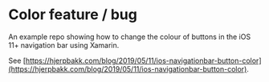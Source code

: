 # Color feature / bug

An example repo showing how to change the colour of buttons in the iOS 11+ navigation bar using Xamarin.

See [https://hjerpbakk.com/blog/2019/05/11/ios-navigationbar-button-color](https://hjerpbakk.com/blog/2019/05/11/ios-navigationbar-button-color).

